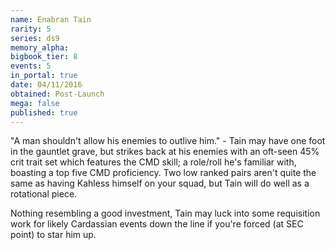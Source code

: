```yaml
---
name: Enabran Tain
rarity: 5
series: ds9
memory_alpha:
bigbook_tier: 8
events: 5
in_portal: true
date: 04/11/2016
obtained: Post-Launch
mega: false
published: true
---
```


"A man shouldn't allow his enemies to outlive him." - Tain may have one foot in the gauntlet grave, but strikes back at his enemies with an oft-seen 45% crit trait set which features the CMD skill; a role/roll he's familiar with, boasting a top five CMD proficiency. Two low ranked pairs aren't quite the same as having Kahless himself on your squad, but Tain will do well as a rotational piece. 

Nothing resembling a good investment, Tain may luck into some requisition work for likely Cardassian events down the line if you're forced (at SEC point) to star him up.
